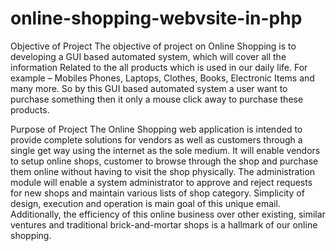 # online-shopping-webvsite-in-php
Objective of Project
The objective of project on Online Shopping is to developing a GUI based automated system, which will cover all the information Related to the all products which is used in our daily life. For example – Mobiles Phones, Laptops, Clothes, Books, Electronic Items and many more. So by this GUI based automated system a user want to purchase something then it only a mouse click away to purchase these products.

Purpose of Project
The Online Shopping web application is intended to provide complete solutions for vendors as well as customers through a single get way using the internet as the sole medium.
It will enable vendors to setup online shops, customer to browse through the shop and purchase them online without having to visit the shop physically.
The administration module will enable a system administrator to approve and reject requests for new shops and maintain various lists of shop category. 
Simplicity of design, execution and operation is main goal of this unique email.
Additionally, the efficiency of this online business over other existing, similar ventures and traditional brick-and-mortar shops is a hallmark of our online shopping.




